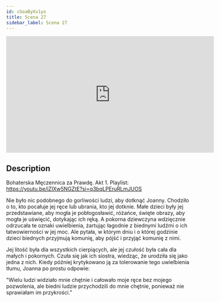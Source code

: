 ```yaml
---
id: cGoaByXv1yo
title: Scena 27
sidebar_label: Scena 27
---
```


<iframe
  width="560"
  height="315"
  src="https://www.youtube.com/embed/cGoaByXv1yo"
  title="YouTube video player"
  frameborder="0"
  allow="accelerometer; autoplay; clipboard-write; encrypted-media; gyroscope; picture-in-picture; web-share"
  referrerpolicy="strict-origin-when-cross-origin"
  allowfullscreen
></iframe>

## Description

Bohaterska Męczennica za Prawdę. Akt 1.
Playlist: https://youtu.be/iZlXw5NGZtE?si=q3bqLPEruRLmJUOS

Nie było nic podobnego do gorliwości ludzi, aby dotknąć Joanny. Chodziło o to, kto pocałuje jej ręce lub ubrania, kto jej dotknie. Małe dzieci były jej przedstawiane, aby mogła je pobłogosławić, różańce, święte obrazy, aby mogła je uświęcić, dotykając ich ręką. A pokorna dziewczyna wdzięcznie odrzucała te oznaki uwielbienia, żartując łagodnie z biednymi ludźmi o ich łatwowierności w jej moc. Ale pytała, w którym dniu i o której godzinie dzieci biednych przyjmują komunię, aby pójść i przyjąć komunię z nimi.

Jej litość była dla wszystkich cierpiących, ale jej czułość była cała dla małych i pokornych. Czuła się jak ich siostra, wiedząc, że urodziła się jako jedna z nich. Kiedy później krytykowano ją za tolerowanie tego uwielbienia tłumu, Joanna po prostu odpowie:

"Wielu ludzi widziało mnie chętnie i całowało moje ręce bez mojego pozwolenia, ale biedni ludzie przychodzili do mnie chętnie, ponieważ nie sprawiałam im przykrości."
